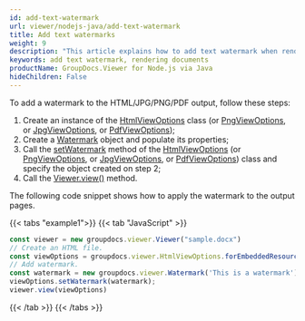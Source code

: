 ```yaml
---
id: add-text-watermark
url: viewer/nodejs-java/add-text-watermark
title: Add text watermarks
weight: 9
description: "This article explains how to add text watermark when rendering documents with GroupDocs.Viewer within your JavaScript applications."
keywords: add text watermark, rendering documents
productName: GroupDocs.Viewer for Node.js via Java
hideChildren: False
---
```

To add a watermark to the HTML/JPG/PNG/PDF output, follow these steps:

1. Create an instance of the [HtmlViewOptions](#) class (or [PngViewOptions](#), or [JpgViewOptions](#), or [PdfViewOptions](#));
2. Create a [Watermark](#) object and populate its properties;
3. Call the [setWatermark](#) method of the [HtmlViewOptions](#) (or [PngViewOptions](#), or [JpgViewOptions](#), or [PdfViewOptions](#)) class and specify the object created on step 2;
4. Call the [Viewer.view()](#) method.

The following code snippet shows how to apply the watermark to the output pages.

{{< tabs "example1">}}
{{< tab "JavaScript" >}}
```js
const viewer = new groupdocs.viewer.Viewer("sample.docx")
// Create an HTML file.
const viewOptions = groupdocs.viewer.HtmlViewOptions.forEmbeddedResources(output-watermark.html)
// Add watermark.
const watermark = new groupdocs.viewer.Watermark('This is a watermark')
viewOptions.setWatermark(watermark);
viewer.view(viewOptions)
```
{{< /tab >}}
{{< /tabs >}}